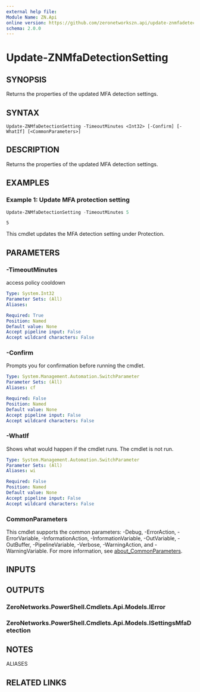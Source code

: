 ```yaml
---
external help file:
Module Name: ZN.Api
online version: https://github.com/zeronetworkszn.api/update-znmfadetectionsetting
schema: 2.0.0
---
```


# Update-ZNMfaDetectionSetting

## SYNOPSIS
Returns the properties of the updated MFA detection settings.

## SYNTAX

```
Update-ZNMfaDetectionSetting -TimeoutMinutes <Int32> [-Confirm] [-WhatIf] [<CommonParameters>]
```

## DESCRIPTION
Returns the properties of the updated MFA detection settings.

## EXAMPLES

### Example 1: Update MFA protection setting
```powershell
Update-ZNMfaDetectionSetting -TimeoutMinutes 5
```

```output
5
```

This cmdlet updates the MFA detection setting under Protection.

## PARAMETERS

### -TimeoutMinutes
access policy cooldown

```yaml
Type: System.Int32
Parameter Sets: (All)
Aliases:

Required: True
Position: Named
Default value: None
Accept pipeline input: False
Accept wildcard characters: False
```

### -Confirm
Prompts you for confirmation before running the cmdlet.

```yaml
Type: System.Management.Automation.SwitchParameter
Parameter Sets: (All)
Aliases: cf

Required: False
Position: Named
Default value: None
Accept pipeline input: False
Accept wildcard characters: False
```

### -WhatIf
Shows what would happen if the cmdlet runs.
The cmdlet is not run.

```yaml
Type: System.Management.Automation.SwitchParameter
Parameter Sets: (All)
Aliases: wi

Required: False
Position: Named
Default value: None
Accept pipeline input: False
Accept wildcard characters: False
```

### CommonParameters
This cmdlet supports the common parameters: -Debug, -ErrorAction, -ErrorVariable, -InformationAction, -InformationVariable, -OutVariable, -OutBuffer, -PipelineVariable, -Verbose, -WarningAction, and -WarningVariable. For more information, see [about_CommonParameters](http://go.microsoft.com/fwlink/?LinkID=113216).

## INPUTS

## OUTPUTS

### ZeroNetworks.PowerShell.Cmdlets.Api.Models.IError

### ZeroNetworks.PowerShell.Cmdlets.Api.Models.ISettingsMfaDetection

## NOTES

ALIASES

## RELATED LINKS

